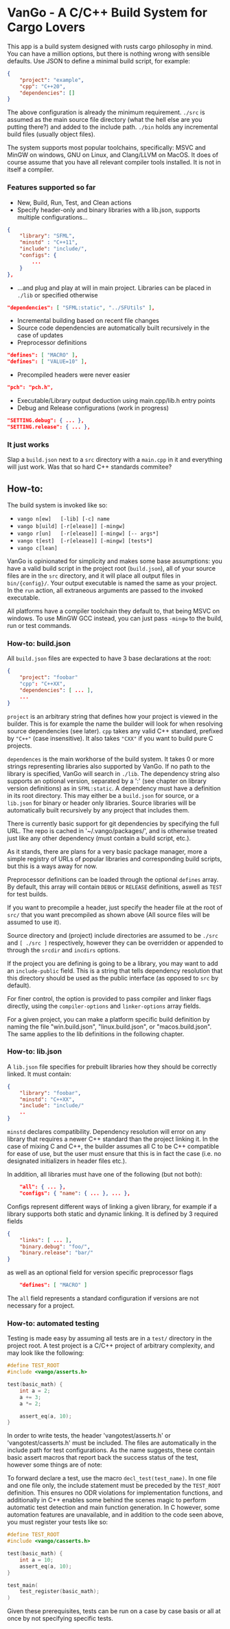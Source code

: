 # VanGo - A C/C++ Build System for Cargo Lovers

This app is a build system designed with rusts cargo philosophy in mind. You can have a million options, but there is nothing wrong with sensible defaults. Use JSON to define a minimal build script, for example:
```json
{
    "project": "example",
    "cpp": "C++20",
    "dependencies": []
}
```
The above configuration is already the minimum requirement. `./src` is assumed as the main source file directory (what the hell else are you putting there?) and added to the include path. `./bin` holds any incremental build files (usually object files).

The system supports most popular toolchains, specifically: MSVC and MinGW on windows, GNU on Linux, and Clang/LLVM on MacOS. It does of course assume that you have all relevant compiler tools installed. It is not in itself a compiler.

### Features supported so far
- New, Build, Run, Test, and Clean actions
- Specify header-only and binary libraries with a lib.json, supports multiple configurations...
```json
{
    "library": "SFML",
    "minstd" : "C++11",
    "include": "include/",
    "configs": {
        ...
    }
},
```
- ...and plug and play at will in main project. Libraries can be placed in `./lib` or specified otherwise
```json
"dependencies": [ "SFML:static", "../SFUtils" ],
```
- Incremental building based on recent file changes
- Source code dependencies are automatically built recursively in the case of updates
- Preprocessor definitions
```json
"defines": [ "MACRO" ],
"defines": [ "VALUE=10" ],
```
- Precompiled headers were never easier
```json
"pch": "pch.h",
```
- Executable/Library output deduction using main.cpp/lib.h entry points
- Debug and Release configurations (work in progress)
```json
"SETTING.debug": { ... },
"SETTING.release": { ... },
```

### It just works
Slap a `build.json` next to a `src` directory with a `main.cpp` in it and everything will just work. Was that so hard C++ standards commitee?

## How-to:
The build system is invoked like so:

- `vango n[ew]   [-lib] [-c] name`
- `vango b[uild] [-r[elease]] [-mingw]`
- `vango r[un]   [-r[elease]] [-mingw] [-- args*]`
- `vango t[est]  [-r[elease]] [-mingw] [tests*]`
- `vango c[lean]`

VanGo is opinionated for simplicity and makes some base assumptions: you have a valid build script in the project root (`build.json`), all of your source files are in the `src` directory, and it will place all output files in `bin/{config}/`. Your output executable is named the same as your project. In the `run` action, all extraneous arguments are passed to the invoked executable.

All platforms have a compiler toolchain they default to, that being MSVC on windows. To use MinGW GCC instead, you can just pass `-mingw` to the build, run or test commands.

### How-to: build.json
All `build.json` files are expected to have 3 base declarations at the root:
```json
{
    "project": "foobar"
    "cpp": "C++XX",
    "dependencies": [ ... ],
    ...
}
```
`project` is an arbitrary string that defines how your project is viewed in the builder. This is for example the name the builder will look for when resolving source dependencies (see later). `cpp` takes any valid C++ standard, prefixed by `"C++"` (case insensitive). It also takes `"CXX"` if you want to build pure C projects.


`dependences` is the main workhorse of the build system. It takes 0 or more strings representing libraries also supported by VanGo. If no path to the library is specified, VanGo will search in `./lib`. The dependency string also supports an optional version, separated by a ':' (see chapter on library version definitions) as in `SFML:static`. A dependency must have a definition in its root directory. This may either be a `build.json` for source, or a `lib.json` for binary or header only libraries. Source libraries will be automatically built recursively by any project that includes them.

There is currently basic support for git dependencies by specifying the full URL. The repo is cached in '~/.vango/packages/', and is otherwise treated just like any other dependency (must contain a build script, etc.).

As it stands, there are plans for a very basic package manager, more a simple registry of URLs of popular libraries and corresponding build scripts, but this is a ways away for now.


Preprocessor definitions can be loaded through the optional `defines` array. By default, this array will contain `DEBUG` or `RELEASE` definitions, aswell as `TEST` for test builds.

If you want to precompile a header, just specify the header file at the root of `src/` that you want precompiled as shown above (All source files will be assumed to use it).

Source directory and (project) include directories are assumed to be `./src` and `[ ./src ]` respectively, however they can be overridden or appended to through the `srcdir` and `incdirs` options.

If the project you are defining is going to be a library, you may want to add an `include-public` field. This is a string that tells dependency resolution that this directory should be used as the public interface (as opposed to `src` by default).

For finer control, the option is provided to pass compiler and linker flags directly, using the `compiler-options` and `linker-options` array fields.

For a given project, you can make a platform specific build definition by naming the file "win.build.json", "linux.build.json", or "macos.build.json". The same applies to the lib definitions in the following chapter.

### How-to: lib.json
A `lib.json` file specifies for prebuilt libraries how they should be correctly linked. It must contain:
```json
{
    "library": "foobar",
    "minstd": "C++XX",
    "include": "include/"
    ..
}
```
`minstd` declares compatibility. Dependency resolution will error on any library that requires a newer C++ standard than the project linking it. In the case of mixing C and C++, the builder assumes all C to be C++ compatible for ease of use, but the user must ensure that this is in fact the case (i.e. no designated initializers in header files etc.).

In addition, all libraries must have one of the following (but not both):
```json
    "all": { ... },
    "configs": { "name": { ... }, ... },
```

Configs represent different ways of linking a given library, for example if a library supports both static and dynamic linking. It is defined by 3 required fields
```json
{
    "links": [ ... ],
    "binary.debug": "foo/",
    "binary.release": "bar/"
}
```
as well as an optional field for version specific preprocessor flags
```json
    "defines": [ "MACRO" ]
```
The `all` field represents a standard configuration if versions are not necessary for a project.

### How-to: automated testing
Testing is made easy by assuming all tests are in a `test/` directory in the project root. A test project is a C/C++ project of arbitrary complexity, and may look like the following:
```cpp
#define TEST_ROOT
#include <vango/asserts.h>

test(basic_math) {
    int a = 2;
    a += 3;
    a *= 2;

    assert_eq(a, 10);
}
```
In order to write tests, the header 'vangotest/asserts.h' or 'vangotest/casserts.h' must be included. The files are automatically in the include path for test configurations. As the name suggests, these contain basic assert macros that report back the success status of the test, however some things are of note:

To forward declare a test, use the macro `decl_test(test_name)`.
In one file and one file only, the include statement must be preceded by the `TEST_ROOT` definition. This ensures no ODR violations for implementation functions, and additionally in C++ enables some behind the scenes magic to perform automatic test detection and main function generation.
In C however, some automation features are unavailable, and in addition to the code seen above, you must register your tests like so:
```cpp
#define TEST_ROOT
#include <vango/casserts.h>

test(basic_math) {
    int a = 10;
    assert_eq(a, 10);
}

test_main(
    test_register(basic_math);
)
```
Given these prerequisites, tests can be run on a case by case basis or all at once by not specifying specific tests.

